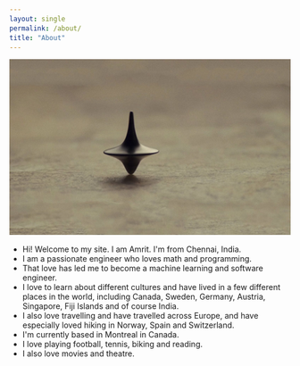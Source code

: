 ```yaml
---
layout: single
permalink: /about/
title: "About"
---
```

![splash](/assets/images/about-splash.jpg)

* Hi! Welcome to my site. I am Amrit. I'm from Chennai, India. 
* I am a passionate engineer who loves math and programming.
* That love has led me to become a machine learning and software 
engineer.
* I love to learn about different cultures and have lived in a 
few different places in the world, including Canada, Sweden, 
Germany, Austria, Singapore, Fiji Islands and of course India.
* I also love travelling and have travelled across Europe, and 
have especially loved hiking in Norway, Spain and Switzerland.
* I'm currently based in Montreal in Canada.
* I love playing football, tennis, biking and reading. 
* I also love movies and theatre.
